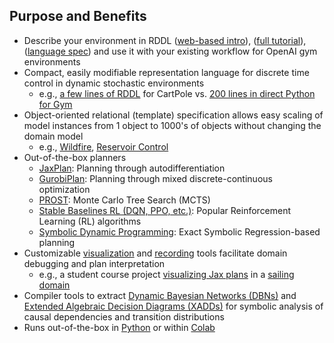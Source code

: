 ## Purpose and Benefits

* Describe your environment in RDDL ([web-based intro](https://ataitler.github.io/IPPC2023/pyrddlgym_rddl_tutorial.html)), ([full tutorial](https://github.com/ataitler/pyRDDLGym?tab=readme-ov-file#tutorial)), ([language spec](https://pyrddlgym.readthedocs.io/en/latest/rddl.html)) and use it with your existing workflow for OpenAI gym environments
* Compact, easily modifiable representation language for discrete time control in dynamic stochastic environments
    * e.g., [a few lines of RDDL](https://github.com/ataitler/pyRDDLGym/blob/main/pyRDDLGym/Examples/CartPole/Continuous/domain.rddl#L61) for CartPole vs. [200 lines in direct Python for Gym](https://github.com/openai/gym/blob/master/gym/envs/classic_control/cartpole.py#L130)
* Object-oriented relational (template) specification allows easy scaling of model instances from 1 object to 1000's of objects without changing the domain model
    * e.g., [Wildfire](https://ataitler.github.io/IPPC2023/pyrddlgym_rddl_tutorial.html), [Reservoir Control](https://colab.research.google.com/drive/19O-vgPsEX7t32cqV0bABmAdRaSWSMa4g?usp=sharing)
* Out-of-the-box planners 
    * [JaxPlan](https://pyrddlgym.readthedocs.io/en/latest/jax.html): Planning through autodifferentiation
    * [GurobiPlan](https://pyrddlgym.readthedocs.io/en/latest/gurobi.html): Planning through mixed discrete-continuous optimization
    * [PROST](https://pyrddlgym.readthedocs.io/en/latest/prost.html): Monte Carlo Tree Search (MCTS)
    * [Stable Baselines RL (DQN, PPO, etc.)](https://pyrddlgym.readthedocs.io/en/latest/sb.html): Popular Reinforcement Learning (RL) algorithms
    * [Symbolic Dynamic Programming](https://github.com/ataitler/pyRDDLGym/tree/sdp/pyRDDLGym/Solvers/SDP): Exact Symbolic Regression-based planning
* Customizable [visualization](https://pyrddlgym.readthedocs.io/en/latest/start.html#visualization) and [recording](https://pyrddlgym.readthedocs.io/en/latest/start.html#recording-movies) tools facilitate domain debugging and plan interpretation
    * e.g., a student course project [visualizing Jax plans](https://github.com/CowboyTime/CISC813-Project-USV-Nav/blob/main/CISC813%20Gifs/V2_5Moving_2.gif) in a [sailing domain](https://github.com/CowboyTime/CISC813-Project-USV-Nav/blob/main/Version2/USV_obstacle_nav_v2_Domain.rddl)
* Compiler tools to extract [Dynamic Bayesian Networks (DBNs)](https://ataitler.github.io/IPPC2023/dbn.html) and [Extended Algebraic Decision Diagrams (XADDs)](https://ataitler.github.io/IPPC2023/xadd.html) for symbolic analysis of causal dependencies and transition distributions
* Runs out-of-the-box in [Python](https://github.com/ataitler/pyRDDLGym?tab=readme-ov-file#installation) or within [Colab](https://colab.research.google.com/drive/19O-vgPsEX7t32cqV0bABmAdRaSWSMa4g?usp=sharing)
